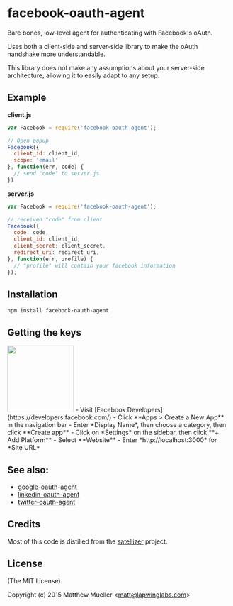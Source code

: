 
# facebook-oauth-agent

  Bare bones, low-level agent for authenticating with Facebook's oAuth.

  Uses both a client-side and server-side library to make the oAuth handshake more understandable.

  This library does not make any assumptions about your server-side architecture, allowing it to easily adapt to any setup.

## Example

**client.js**

```js
var Facebook = require('facebook-oauth-agent');

// Open popup
Facebook({
  client_id: client_id,
  scope: 'email'
}, function(err, code) {
  // send "code" to server.js
})
```

**server.js**

```js
var Facebook = require('facebook-oauth-agent');

// received "code" from client
Facebook({
  code: code,
  client_id: client_id,
  client_secret: client_secret,
  redirect_uri: redirect_uri,
}, function(err, profile) {
  // "profile" will contain your facebook information
});

```

## Installation

```
npm install facebook-oauth-agent
```

## Getting the keys

<img src="http://www.doit.ba/img/facebook.jpg" width="150">
- Visit [Facebook Developers](https://developers.facebook.com/)
- Click **Apps > Create a New App** in the navigation bar
- Enter *Display Name*, then choose a category, then click **Create app**
- Click on *Settings* on the sidebar, then click **+ Add Platform**
- Select **Website**
- Enter *http://localhost:3000* for *Site URL*

## See also:

- [google-oauth-agent](https://github.com/lapwinglabs/google-oauth-agent)
- [linkedin-oauth-agent](https://github.com/lapwinglabs/linkedin-oauth-agent)
- [twitter-oauth-agent](https://github.com/lapwinglabs/twitter-oauth-agent)

## Credits

Most of this code is distilled from the [satellizer](https://github.com/sahat/satellizer) project.

## License

(The MIT License)

Copyright (c) 2015 Matthew Mueller &lt;matt@lapwinglabs.com&gt;
